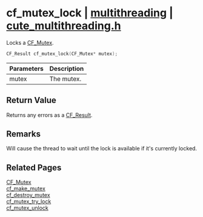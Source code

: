 # cf_mutex_lock | [multithreading](https://github.com/RandyGaul/cute_framework/blob/master/docs/multithreading/README.md) | [cute_multithreading.h](https://github.com/RandyGaul/cute_framework/blob/master/include/cute_multithreading.h)

Locks a [CF_Mutex](https://github.com/RandyGaul/cute_framework/blob/master/docs/multithreading/cf_mutex.md).

```cpp
CF_Result cf_mutex_lock(CF_Mutex* mutex);
```

Parameters | Description
--- | ---
mutex | The mutex.

## Return Value

Returns any errors as a [CF_Result](https://github.com/RandyGaul/cute_framework/blob/master/docs/utility/cf_result.md).

## Remarks

Will cause the thread to wait until the lock is available if it's currently locked.

## Related Pages

[CF_Mutex](https://github.com/RandyGaul/cute_framework/blob/master/docs/multithreading/cf_mutex.md)  
[cf_make_mutex](https://github.com/RandyGaul/cute_framework/blob/master/docs/multithreading/cf_make_mutex.md)  
[cf_destroy_mutex](https://github.com/RandyGaul/cute_framework/blob/master/docs/multithreading/cf_destroy_mutex.md)  
[cf_mutex_try_lock](https://github.com/RandyGaul/cute_framework/blob/master/docs/multithreading/cf_mutex_try_lock.md)  
[cf_mutex_unlock](https://github.com/RandyGaul/cute_framework/blob/master/docs/multithreading/cf_mutex_unlock.md)  
